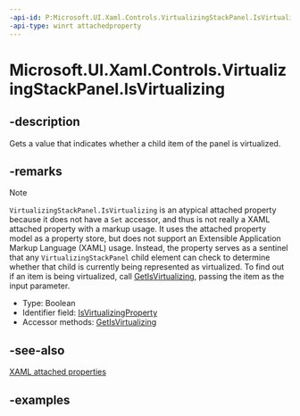 ```yaml
---
-api-id: P:Microsoft.UI.Xaml.Controls.VirtualizingStackPanel.IsVirtualizing
-api-type: winrt attachedproperty
---
```


# Microsoft.UI.Xaml.Controls.VirtualizingStackPanel.IsVirtualizing

<!--
see GetIsVirtualizing
-->


## -description

Gets a value that indicates whether a child item of the panel is virtualized.

## -remarks

> [!NOTE]
> `VirtualizingStackPanel.IsVirtualizing` is an atypical attached property because it does not have a `Set` accessor, and thus is not really a XAML attached property with a markup usage. It uses the attached property model as a property store, but does not support an Extensible Application Markup Language (XAML) usage. Instead, the property serves as a sentinel that any `VirtualizingStackPanel` child element can check to determine whether that child is currently being represented as virtualized. To find out if an item is being virtualized, call [GetIsVirtualizing](virtualizingstackpanel_getisvirtualizing_481559423.md), passing the item as the input parameter.

<ul><li>Type: Boolean</li><li>Identifier field: <a href="/uwp/api/windows.ui.xaml.controls.virtualizingstackpanel.isvirtualizingproperty">IsVirtualizingProperty</a></li><li>Accessor methods: <a href="/uwp/api/windows.ui.xaml.controls.virtualizingstackpanel.getisvirtualizing">GetIsVirtualizing</a></li></ul>

## -see-also

[XAML attached properties](/windows/uwp/xaml-platform/attached-properties-overview)

## -examples


